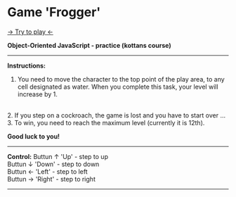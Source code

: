 # Game 'Frogger' 
[→ Try to play ←](https://ik-web.github.io/game-frogger/)
<br>

**Object-Oriented JavaScript - practice (kottans course)**

<hr>

**Instructions:**
1. You need to move the character to the top point of the play area, to any cell designated as water. When you complete this task, your level will increase by 1.
<br>
2. If you step on a cockroach, the game is lost and you have to start over ...
<br>
3. To win, you need to reach the maximum level (currently it is 12th).
<br>

**Good luck to you!**

<hr>

**Control:**
Buttun ↑ 'Up'    - step to up
<br>
Buttun ↓ 'Down'  - step to down
<br>
Buttun ← 'Left'  - step to left
<br>
Buttun → 'Right' - step to right
<br>
<hr>
